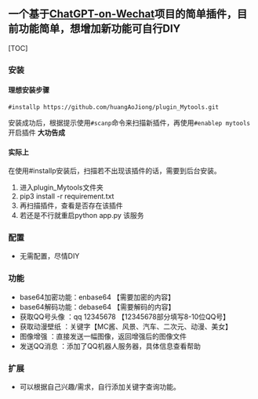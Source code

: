 ## 一个基于[ChatGPT-on-Wechat](https://github.com/zhayujie/chatgpt-on-wechat)**项目的简单插件，目前功能简单，想增加新功能可自行DIY**
[TOC]
### 安装
#### 理想安装步骤

```
#installp https://github.com/huangAoJiong/plugin_Mytools.git
```

安装成功后，根据提示使用`#scanp`命令来扫描新插件，再使用`#enablep mytools`开启插件
**大功告成**

#### 实际上

在使用#installp安装后，扫描若不出现该插件的话，需要到后台安装。

1. 进入plugin_Mytools文件夹
2. pip3 install -r requirement.txt
3. 再扫描插件，查看是否存在该插件
4. 若还是不行就重启python app.py 该服务


### 配置
* 无需配置，尽情DIY

### 功能
* base64加密功能：enbase64 【需要加密的内容】
* base64解码功能：debase64 【需要解码的内容】
* 获取QQ号头像   ：qq 12345678 【12345678部分填写8-10位QQ号】
* 获取动漫壁纸     ：关键字【MC酱、风景、汽车、二次元、动漫、美女】
* 图像增强             ：直接发送一幅图像，返回增强后的图像文件
* 发送QQ消息       ：添加了QQ机器人服务器，具体信息查看帮助



### 扩展
* 可以根据自己兴趣/需求，自行添加关键字查询功能。

